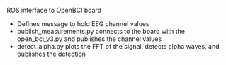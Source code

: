 ROS interface to OpenBCI board

* Defines message to hold EEG channel values
* publish_measurements.py connects to the board with the open_bci_v3.py and publishes the channel values
* detect_alpha.py plots the FFT of the signal, detects alpha waves, and publishes the detection